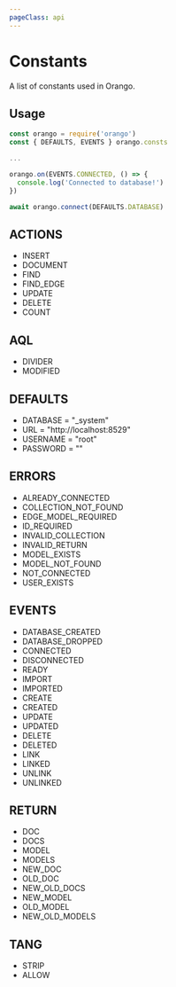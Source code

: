 ```yaml
---
pageClass: api
---
```


# Constants

A list of constants used in Orango.

## Usage

```js
const orango = require('orango')
const { DEFAULTS, EVENTS } orango.consts

...

orango.on(EVENTS.CONNECTED, () => {
  console.log('Connected to database!')
})

await orango.connect(DEFAULTS.DATABASE)
```

## ACTIONS

* INSERT
* DOCUMENT
* FIND
* FIND_EDGE
* UPDATE
* DELETE
* COUNT

## AQL

* DIVIDER
* MODIFIED

## DEFAULTS

* DATABASE = "_system"
* URL = "http://localhost:8529"
* USERNAME = "root"
* PASSWORD = ""

## ERRORS

* ALREADY_CONNECTED
* COLLECTION_NOT_FOUND
* EDGE_MODEL_REQUIRED
* ID_REQUIRED
* INVALID_COLLECTION
* INVALID_RETURN
* MODEL_EXISTS
* MODEL_NOT_FOUND
* NOT_CONNECTED
* USER_EXISTS

## EVENTS

* DATABASE_CREATED
* DATABASE_DROPPED
* CONNECTED
* DISCONNECTED
* READY
* IMPORT
* IMPORTED
* CREATE
* CREATED
* UPDATE
* UPDATED
* DELETE
* DELETED
* LINK
* LINKED
* UNLINK
* UNLINKED

## RETURN

* DOC
* DOCS
* MODEL
* MODELS
* NEW_DOC
* OLD_DOC
* NEW_OLD_DOCS
* NEW_MODEL
* OLD_MODEL
* NEW_OLD_MODELS

## TANG

* STRIP
* ALLOW